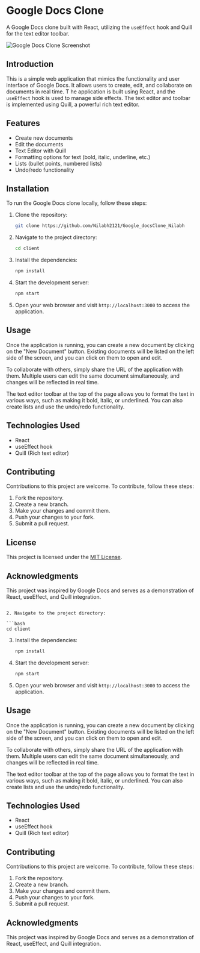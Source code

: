 # Google Docs Clone

A Google Docs clone built with React, utilizing the `useEffect` hook and Quill for the text editor toolbar.

![Google Docs Clone Screenshot](screenshot.png)




## Introduction

This is a simple web application that mimics the functionality and user interface of Google Docs. It allows users to create, edit, and collaborate on documents in real time. T
he application is built using React, and the `useEffect` hook is used to manage side effects. 
The text editor and toolbar is implemented using Quill, a powerful rich text editor.

## Features

- Create new documents
- Edit the documents
- Text Editor with Quill
- Formatting options for text (bold, italic, underline, etc.)
- Lists (bullet points, numbered lists)
- Undo/redo functionality

## Installation

To run the Google Docs clone locally, follow these steps:

1. Clone the repository:

   ```bash
   git clone https://github.com/Nilabh2121/Google_docsClone_Nilabh
   ```

2. Navigate to the project directory:

   ```bash
   cd client
   ```

3. Install the dependencies:

   ```bash
   npm install
   ```

4. Start the development server:

   ```bash
   npm start
   ```

5. Open your web browser and visit `http://localhost:3000` to access the application.

## Usage

Once the application is running, you can create a new document by clicking on the "New Document" button. Existing documents will be listed on the left side of the screen, and you can click on them to open and edit.

To collaborate with others, simply share the URL of the application with them. Multiple users can edit the same document simultaneously, and changes will be reflected in real time.

The text editor toolbar at the top of the page allows you to format the text in various ways, such as making it bold, italic, or underlined. You can also create lists and use the undo/redo functionality.

## Technologies Used

- React
- useEffect hook
- Quill (Rich text editor)

## Contributing

Contributions to this project are welcome. To contribute, follow these steps:

1. Fork the repository.
2. Create a new branch.
3. Make your changes and commit them.
4. Push your changes to your fork.
5. Submit a pull request.

## License

This project is licensed under the [MIT License](LICENSE).

## Acknowledgments

This project was inspired by Google Docs and serves as a demonstration of React, useEffect, and Quill integration.
   ```

2. Navigate to the project directory:

   ```bash
   cd client
   ```

3. Install the dependencies:

   ```bash
   npm install
   ```

4. Start the development server:

   ```bash
   npm start
   ```

5. Open your web browser and visit `http://localhost:3000` to access the application.

## Usage

Once the application is running, you can create a new document by clicking on the "New Document" button. Existing documents will be listed on the left side of the screen, and you can click on them to open and edit.

To collaborate with others, simply share the URL of the application with them. Multiple users can edit the same document simultaneously, and changes will be reflected in real time.

The text editor toolbar at the top of the page allows you to format the text in various ways, such as making it bold, italic, or underlined. You can also create lists and use the undo/redo functionality.

## Technologies Used

- React
- useEffect hook
- Quill (Rich text editor)

## Contributing

Contributions to this project are welcome. To contribute, follow these steps:

1. Fork the repository.
2. Create a new branch.
3. Make your changes and commit them.
4. Push your changes to your fork.
5. Submit a pull request.

## Acknowledgments

This project was inspired by Google Docs and serves as a demonstration of React, useEffect, and Quill integration.

